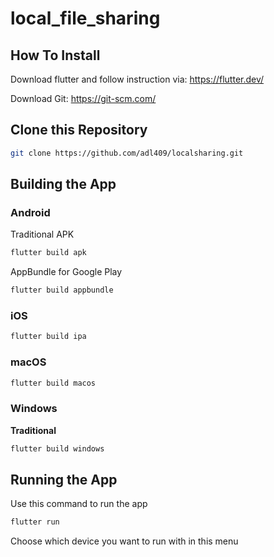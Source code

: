 # local_file_sharing

## How To Install

Download flutter and follow instruction via: https://flutter.dev/

Download Git: https://git-scm.com/

## Clone this Repository

```bash
git clone https://github.com/adl409/localsharing.git
```
## Building the App

### Android

Traditional APK

```bash
flutter build apk
```

AppBundle for Google Play

```bash
flutter build appbundle
```

### iOS

```bash
flutter build ipa
```

### macOS

```bash
flutter build macos
```

### Windows

**Traditional**

```bash
flutter build windows
```


## Running the App

Use this command to run the app

```bash
flutter run
```

Choose which device you want to run with in this menu
